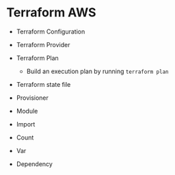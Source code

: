 # Terraform AWS

- Terraform Configuration
- Terraform Provider
- Terraform Plan
  - Build an execution plan by running `terraform plan`
- Terraform state file
- Provisioner

- Module
- Import
- Count
- Var
- Dependency
